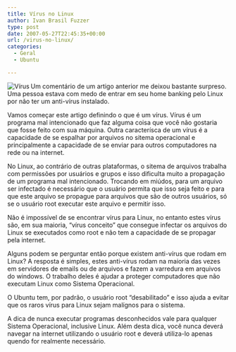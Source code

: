 ```yaml
---
title: Vírus no Linux
author: Ivan Brasil Fuzzer
type: post
date: 2007-05-27T22:45:35+00:00
url: /virus-no-linux/
categories:
  - Geral
  - Ubuntu

---
```

<img src='http://www.fuzzer.com.br/ubuntero/wp-content/uploads/2007/05/virus.jpg' alt='Vírus' align="left" />Um comentário de um artigo anterior me deixou bastante surpreso. Uma pessoa estava com medo de entrar em seu home banking pelo Linux por não ter um anti-vírus instalado.

Vamos começar este artigo definindo o que é um vírus. Vírus é um programa mal intencionado que faz alguma coisa que você não gostaria que fosse feito com sua máquina. Outra caracterísca de um vírus é a capacidade de se espalhar por arquivos no sitema operacional e principalmente a capacidade de se enviar para outros computadores na rede ou na internet.

No Linux, ao contrário de outras plataformas, o sitema de arquivos trabalha com permissões por usuários e grupos e isso dificulta muito a propagação de um programa mal intencionado. Trocando em miúdos, para um arquivo ser infectado é necessário que o usuário permita que isso seja feito e para que este arquivo se propague para arquivos que são de outros usuários, só se o usuário root executar este arquivo e permitir isso.

Não é impossível de se encontrar vírus para Linux, no entanto estes vírus são, em sua maioria, &#8220;vírus conceito&#8221; que consegue infectar os arquivos do Linux se executados como root e não tem a capacidade de se propagar pela internet.

Alguns podem se perguntar então porque existem anti-vírus que rodam em Linux? A resposta é simples, estes anti-vírus rodam na maioria das vezes em servidores de emails ou de arquivos e fazem a varredura em arquivos do windows. O trabalho deles é ajudar a proteger computadores que não executam Linux como Sistema Operacional.

O Ubuntu tem, por padrão, o usuário root &#8220;desabilitado&#8221; e isso ajuda a evitar que os raros vírus para Linux sejam malígnos para o sistema.

A dica de nunca executar programas desconhecidos vale para qualquer Sistema Operacional, inclusive Linux. Além desta dica, você nunca deverá navegar na internet utilizando o usuário root e deverá utiliza-lo apenas quendo for realmente necessário.